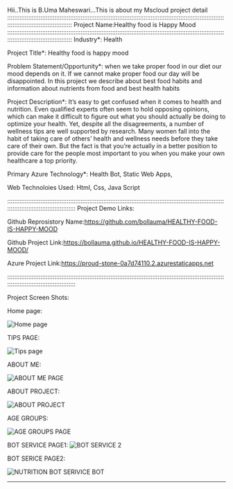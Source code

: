 Hii..This is B.Uma Maheswari...This is about my Mscloud project detail
:::::::::::::::::::::::::::::::::::::::::::::::::::::::::::::::::::::::::::::::::::::::::::::::::::::::::::::::::::::::::::::::::::::::::::::::::::::::::::::::::
Project Name:Healthy food is Happy Mood
:::::::::::::::::::::::::::::::::::::::::::::::::::::::::::::::::::::::::::::::::::::::::::::::::::::::::::::::::::::::::::::::::::::::::::::::::::::::::::::::::
Industry*:
Health

Project Title*:
Healthy food is happy mood

Problem Statement/Opportunity*:
when we take proper food in our diet our mood depends on it. If we cannot make proper food our day will be disappointed. In this project we describe about best food habits and information about nutrients from food and best health habits

Project Description*:
It’s easy to get confused when it comes to health and nutrition. Even qualified experts often seem to hold opposing opinions, which can make it difficult to figure out what you should actually be doing to optimize your health. Yet, despite all the disagreements, a number of wellness tips are well supported by research. Many women fall into the habit of taking care of others’ health and wellness needs before they take care of their own. But the fact is that you’re actually in a better position to provide care for the people most important to you when you make your own healthcare a top priority.

Primary Azure Technology*:
Health Bot, Static Web Apps,

Web Technoloies Used:
Html,
Css,
Java Script

:::::::::::::::::::::::::::::::::::::::::::::::::::::::::::::::::::::::::::::::::::::::::::::::::::::::::::::::::::::::::::::::::::::::::::::::::::::::::::::::::::
Project Demo Links:

Github Reprosistory Name:https://github.com/bollauma/HEALTHY-FOOD-IS-HAPPY-MOOD

Github Project Link:https://bollauma.github.io/HEALTHY-FOOD-IS-HAPPY-MOOD/

Azure Project Link:https://proud-stone-0a7d74110.2.azurestaticapps.net

:::::::::::::::::::::::::::::::::::::::::::::::::::::::::::::::::::::::::::::::::::::::::::::::::::::::::::::::::::::::::::::::::::::::::::::::::::::::::::::::::::

Project Screen Shots:

Home page:

![Home page](https://user-images.githubusercontent.com/118163578/207018623-628340ba-a1bd-4b77-8903-c4900f37a649.png)

TIPS PAGE:

![Tips page](https://user-images.githubusercontent.com/118163578/207018586-8f08051d-4361-4931-ae9b-a733b96bdc85.png)

ABOUT ME:

![ABOUT ME PAGE](https://user-images.githubusercontent.com/118163578/207018602-fd03fb16-2a28-4056-b61a-610e98278d3d.png)

ABOUT PROJECT:

![ABOUT PROJECT](https://user-images.githubusercontent.com/118163578/207018608-c6885cef-e8b0-4f85-9439-171882662d7b.png)

AGE GROUPS:

![AGE GROUPS PAGE](https://user-images.githubusercontent.com/118163578/207018612-f022d1a6-c32f-44f8-bd23-5bffae4ef25b.png)

BOT SERVICE PAGE1:
![BOT SERVICE 2](https://user-images.githubusercontent.com/118163578/207018616-63f43b9e-aa7f-40b2-84cc-724a427be234.png)

BOT SERICE PAGE2:

![NUTRITION BOT SERIVICE BOT](https://user-images.githubusercontent.com/118163578/207018635-bf7a575c-45c5-4f41-939b-1a15cf7294a7.png)

-------------------------------------------------------------------------------------------------------------------------------------------------------------------
